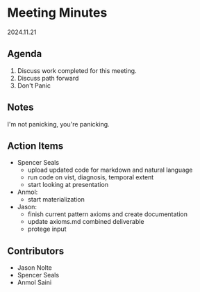 
# Meeting Minutes
2024.11.21

## Agenda
1. Discuss work completed for this meeting.
2. Discuss path forward
3. Don't Panic

## Notes
I'm not panicking, you're panicking.

## Action Items
* Spencer Seals
	* upload updated code for markdown and natural language
  * run code on vist, diagnosis, temporal extent
  * start looking at presentation
* Anmol:
	* start materialization
* Jason:
	* finish current pattern axioms and create documentation
  * update axioms.md combined deliverable
  * protege input	

## Contributors
* Jason Nolte
* Spencer Seals
* Anmol Saini
